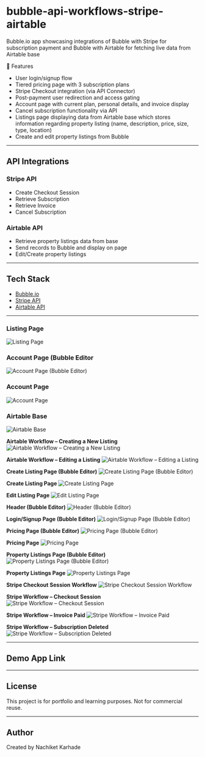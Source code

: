 # bubble-api-workflows-stripe-airtable
Bubble.io app showcasing integrations of Bubble with Stripe for subscription payment and Bubble with Airtable for fetching live data from Airtable base

🔧 Features

- User login/signup flow
- Tiered pricing page with 3 subscription plans
- Stripe Checkout integration (via API Connector)
- Post-payment user redirection and access gating
- Account page with current plan, personal details, and invoice display
- Cancel subscription functionality via API
- Listings page displaying data from Airtable base which stores information regarding property listing (name, description, price, size, type, location)
- Create and edit property listings from Bubble

---

## API Integrations

### Stripe API
- Create Checkout Session
- Retrieve Subscription
- Retrieve Invoice
- Cancel Subscription

### Airtable API
- Retrieve property listings data from base
- Send records to Bubble and display on page
- Edit/Create property listings

---

## Tech Stack
- [Bubble.io](https://bubble.io/)
- [Stripe API](https://stripe.com/docs/api)
- [Airtable API](https://airtable.com/api)

---

### Listing Page
![Listing Page](screenshots/Create%20Listing%20Page.png)


### Account Page (Bubble Editor
![Account Page (Bubble Editor)](screenshots/Account%20Page%20(Bubble%20Editor).png)


### Account Page
![Account Page](screenshots/Account%20Page.png)


### Airtable Base
![Airtable Base](screenshots/Airtable%20Base%20.png)


**Airtable Workflow – Creating a New Listing**
![Airtable Workflow – Creating a New Listing](screenshots/Airtable%20Workflow%20(Creating%20a%20new%20listing).png)


**Airtable Workflow – Editing a Listing**
![Airtable Workflow – Editing a Listing](screenshots/Airtable%20Workflow%20(Editing%20a%20listing).png)


**Create Listing Page (Bubble Editor)**
![Create Listing Page (Bubble Editor)](screenshots/Create%20Listing%20Page%20(Bubble%20Editor).png)


**Create Listing Page**
![Create Listing Page](screenshots/Create%20Listing%20Page.png)


**Edit Listing Page**
![Edit Listing Page](screenshots/Edit%20Listing%20Page.png)


**Header (Bubble Editor)**
![Header (Bubble Editor)](screenshots/Header%20(Bubble%20Editor).png)


**Login/Signup Page (Bubble Editor)**
![Login/Signup Page (Bubble Editor)](screenshots/Login_Signup%20Page%20(Bubble%20Editor).png)


**Pricing Page (Bubble Editor)**
![Pricing Page (Bubble Editor)](screenshots/Pricing%20Page%20(Bubble%20Editor).png)


**Pricing Page**
![Pricing Page](screenshots/Pricing%20Page.png)


**Property Listings Page (Bubble Editor)**
![Property Listings Page (Bubble Editor)](screenshots/Property%20Listings%20Page%20(Bubble%20Editor).png)


**Property Listings Page**
![Property Listings Page](screenshots/Property%20Listings%20Page.png)


**Stripe Checkout Session Workflow**
![Stripe Checkout Session Workflow](screenshots/Stripe%20Checkout%20Session%20Workflow.png)


**Stripe Workflow – Checkout Session**
![Stripe Workflow – Checkout Session](screenshots/Stripe%20Workflow%20(checkout-session).png)


**Stripe Workflow – Invoice Paid**
![Stripe Workflow – Invoice Paid](screenshots/Stripe%20Workflow%20(invoice-paid).png)


**Stripe Workflow – Subscription Deleted**
![Stripe Workflow – Subscription Deleted](screenshots/Stripe%20Workflow%20(subscription-deleted).png)

---

## Demo App Link

---

## License
This project is for portfolio and learning purposes. Not for commercial reuse.

---

## Author
Created by Nachiket Karhade
